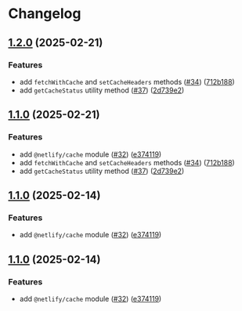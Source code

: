 # Changelog

## [1.2.0](https://github.com/netlify/primitives/compare/cache-v1.1.0...cache-v1.2.0) (2025-02-21)


### Features

* add `fetchWithCache` and `setCacheHeaders` methods ([#34](https://github.com/netlify/primitives/issues/34)) ([712b188](https://github.com/netlify/primitives/commit/712b188b9102436207fbb849cb6c20f997a522da))
* add `getCacheStatus` utility method ([#37](https://github.com/netlify/primitives/issues/37)) ([2d739e2](https://github.com/netlify/primitives/commit/2d739e2c568aa977e5166bb532b138702e8fc33b))

## [1.1.0](https://github.com/netlify/primitives/compare/cache-v1.0.0...cache@v1.1.0) (2025-02-21)


### Features

* add `@netlify/cache` module ([#32](https://github.com/netlify/primitives/issues/32)) ([e374119](https://github.com/netlify/primitives/commit/e3741190472af28a5bdcdd2e3aa6067b141cd7b5))
* add `fetchWithCache` and `setCacheHeaders` methods ([#34](https://github.com/netlify/primitives/issues/34)) ([712b188](https://github.com/netlify/primitives/commit/712b188b9102436207fbb849cb6c20f997a522da))
* add `getCacheStatus` utility method ([#37](https://github.com/netlify/primitives/issues/37)) ([2d739e2](https://github.com/netlify/primitives/commit/2d739e2c568aa977e5166bb532b138702e8fc33b))

## [1.1.0](https://github.com/netlify/primitives/compare/cache-v1.0.0...cache@v1.1.0) (2025-02-14)


### Features

* add `@netlify/cache` module ([#32](https://github.com/netlify/primitives/issues/32)) ([e374119](https://github.com/netlify/primitives/commit/e3741190472af28a5bdcdd2e3aa6067b141cd7b5))

## [1.1.0](https://github.com/netlify/primitives/compare/cache-v1.0.0...cache@v1.1.0) (2025-02-14)


### Features

* add `@netlify/cache` module ([#32](https://github.com/netlify/primitives/issues/32)) ([e374119](https://github.com/netlify/primitives/commit/e3741190472af28a5bdcdd2e3aa6067b141cd7b5))
